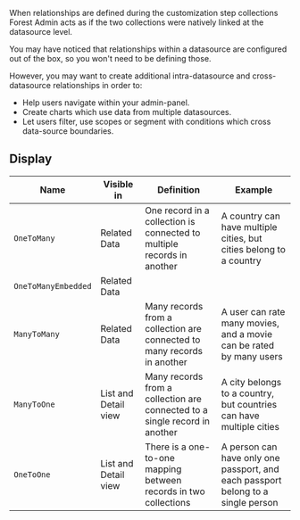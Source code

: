 When relationships are defined during the customization step collections Forest Admin acts as if the two collections were natively linked at the datasource level.

You may have noticed that relationships within a datasource are configured out of the box, so you won't need to be defining those.

However, you may want to create additional intra-datasource and cross-datasource relationships in order to:

- Help users navigate within your admin-panel.
- Create charts which use data from multiple datasources.
- Let users filter, use scopes or segment with conditions which cross data-source boundaries.

## Display

| Name                | Visible in           | Definition                                                                 | Example                                                                          |
| ------------------- | -------------------- | -------------------------------------------------------------------------- | -------------------------------------------------------------------------------- |
| `OneToMany`         | Related Data         | One record in a collection is connected to multiple records in another     | A country can have multiple cities, but cities belong to a country               |
| `OneToManyEmbedded` | Related Data         |                                                                            |                                                                                  |
| `ManyToMany`        | Related Data         | Many records from a collection are connected to many records in another    | A user can rate many movies, and a movie can be rated by many users              |
| `ManyToOne`         | List and Detail view | Many records from a collection are connected to a single record in another | A city belongs to a country, but countries can have multiple cities              |
| `OneToOne`          | List and Detail view | There is a one-to-one mapping between records in two collections           | A person can have only one passport, and each passport belong to a single person |
